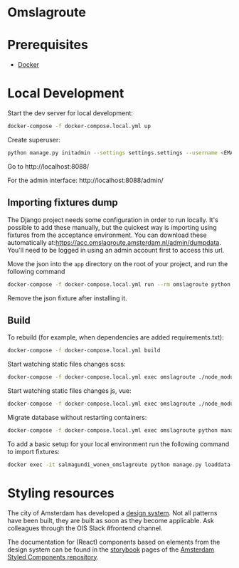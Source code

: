 # Omslagroute

# Prerequisites

- [Docker](https://docs.docker.com/docker-for-mac/install/)

# Local Development

Start the dev server for local development:
```bash
docker-compose -f docker-compose.local.yml up
```

Create superuser:
```bash
python manage.py initadmin --settings settings.settings --username <EMAIL> --password <PASSWORD>
```

Go to http://localhost:8088/

For the admin interface:
http://localhost:8088/admin/

## Importing fixtures dump
The Django project needs some configuration in order to run locally. It's possible to add these manually, but the quickest way is importing using fixtures from the acceptance environment. You can download these automatically at:https://acc.omslagroute.amsterdam.nl/admin/dumpdata. You'll need to be logged in using an admin account first to access this url.

Move the json into the `app` directory on the root of your project, and run the following command

```bash
docker-compose -f docker-compose.local.yml run --rm omslagroute python manage.py loaddata <name of fixture>
```
Remove the json fixture after installing it.

## Build

To rebuild (for example, when dependencies are added requirements.txt):
```bash
docker-compose -f docker-compose.local.yml build
```

Start watching static files changes scss:

```bash
docker-compose -f docker-compose.local.yml exec omslagroute ./node_modules/.bin/node-sass -o ./assets/bundles/ static_src/sass --watch
```

Start watching static files changes js, vue:

```bash
docker-compose -f docker-compose.local.yml exec omslagroute ./node_modules/.bin/webpack --config webpack.config.js --watch
```

Migrate database without restarting containers:

```bash
docker-compose -f docker-compose.local.yml exec omslagroute python manage.py migrate
```

To add a basic setup for your local environment run the following command to import fixtures:
```bash
docker exec -it salmagundi_wonen_omslagroute python manage.py loaddata fixtures.json
```

# Styling resources

The city of Amsterdam has developed a [design system](https://designsystem.amsterdam.nl/7awj1hc9f/p/39359e-design-system). Not all patterns have been built, they are built as soon as they become applicable. Ask colleagues through the OIS Slack #frontend channel.

The documentation for (React) components based on elements from the design system can be found in the [storybook](https://amsterdam.github.io/amsterdam-styled-components/?path=/story/experimental-atoms-accordion--single-accordion-with-paragraph) pages of the [Amsterdam Styled Components repository](https://github.com/Amsterdam/amsterdam-styled-components/tree/master/.storybook).


